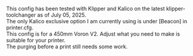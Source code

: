 This config has been tested with Klipper and Kalico on the latest klipper-toolchanger as of July 05, 2025.<br>
The only Kalico exclusive option I am currently using is under [Beacon] in printer.cfg.<br>
This config is for a 450mm Voron V2. Adjust what you need to make is suitable for your printer.<br>
The purging before a print still needs some work.